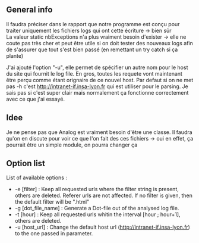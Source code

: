 ## General info

Il faudra préciser dans le rapport que notre programme est conçu pour traiter uniquement les fichiers logs qui ont cette écriture -> bien sûr  
La valeur static nbExceptions n'a plus vraiment besoin d'exister -> elle ne coute pas très cher et peut être utile si on doit tester des nouveaux logs afin de s'assurer que tout s'est bien passé (en remettant un try catch si ça plante)  

J'ai ajouté l'option "-u", elle permet de spécifier un autre nom pour le host du site qui fournit le log file. En gros, toutes les requete vont maintenant être perçu comme étant orignaire de ce nouvel host. Par defaut si on ne met pas -h c'est http://intranet-if.insa-lyon.fr qui est utiliser pour le parsing. Je sais pas si c'est super clair mais normalement ça fonctionne correctement avec ce que j'ai essayé.  

## Idee

Je ne pense pas que Analog est vraiment besoin d'être une classe. Il faudra qu'on en discute pour voir ce que l'on fait des ces fichiers -> oui en effet, ça pourrait être un simple module, on pourra changer ça  

## Option list

List of available options :

* -e \[filter\]        : Keep all requested urls where the filter string is present, others are deleted. Referer urls are not affected. If no filter is given, then the default filter will be ".html"
* -g \[dot_file_name\] : Generate a Dot-file out of the analysed log file.
* -t \[hour\]          : Keep all requested urls whitin the interval \[hour ; hour+1\], others are deleted.
* -u \[host_url\]      : Change the default host url (http://intranet-if.insa-lyon.fr) to the one passed in parameter.
